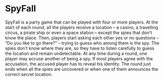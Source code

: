 # SpyFall
SpyFall is a party game that can be played with four or more players. At the start of each round, all the players receive a location – a casino, a travelling circus, a pirate ship or even a space station – except the spies that don’t know the place. Then, players start asking each other yes or no questions – “Do you like to go there?” – trying to guess who among them is the spy. The spies don't know where they are, so they have to listen carefully to guess the location and remain undetectable. At any time during a round, one player may accuse another of being a spy. If most players agree with the accusation, the accused player has to reveal his identity. The round just ends when all the spies are uncovered or when one of them announces the correct secret location.

